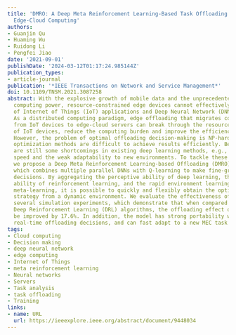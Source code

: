 ```yaml
---
title: 'DMRO: A Deep Meta Reinforcement Learning-Based Task Offloading Framework for
  Edge-Cloud Computing'
authors:
- Guanjin Qu
- Huaming Wu
- Ruidong Li
- Pengfei Jiao
date: '2021-09-01'
publishDate: '2024-03-12T01:17:24.985144Z'
publication_types:
- article-journal
publication: '*IEEE Transactions on Network and Service Management*'
doi: 10.1109/TNSM.2021.3087258
abstract: With the explosive growth of mobile data and the unprecedented demand for
  computing power, resource-constrained edge devices cannot effectively meet the requirements
  of Internet of Things (IoT) applications and Deep Neural Network (DNN) computing.
  As a distributed computing paradigm, edge offloading that migrates complex tasks
  from IoT devices to edge-cloud servers can break through the resource limitation
  of IoT devices, reduce the computing burden and improve the efficiency of task processing.
  However, the problem of optimal offloading decision-making is NP-hard, traditional
  optimization methods are difficult to achieve results efficiently. Besides, there
  are still some shortcomings in existing deep learning methods, e.g., the slow learning
  speed and the weak adaptability to new environments. To tackle these challenges,
  we propose a Deep Meta Reinforcement Learning-based Offloading (DMRO) algorithm,
  which combines multiple parallel DNNs with Q-learning to make fine-grained offloading
  decisions. By aggregating the perceptive ability of deep learning, the decision-making
  ability of reinforcement learning, and the rapid environment learning ability of
  meta-learning, it is possible to quickly and flexibly obtain the optimal offloading
  strategy from a dynamic environment. We evaluate the effectiveness of DMRO through
  several simulation experiments, which demonstrate that when compared with traditional
  Deep Reinforcement Learning (DRL) algorithms, the offloading effect of DMRO can
  be improved by 17.6%. In addition, the model has strong portability when making
  real-time offloading decisions, and can fast adapt to a new MEC task environment.
tags:
- Cloud computing
- Decision making
- deep neural network
- edge computing
- Internet of Things
- meta reinforcement learning
- Neural networks
- Servers
- Task analysis
- task offloading
- Training
links:
- name: URL
  url: https://ieeexplore.ieee.org/abstract/document/9448034
---
```

